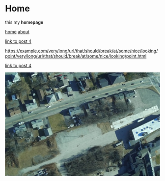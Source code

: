 
# Home

this my **homepage**

[home](#) [about](#about)

[link to post 4](posts/4.md)

https://example.com/very/long/url/that/should/break/at/some/nice/looking/point/very/long/url/that/should/break/at/some/nice/looking/point.html

[link to post 4](posts/4.md)

![](images/example.jpg)

